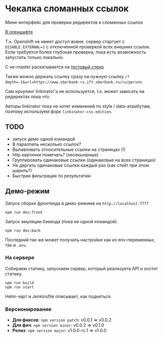 # Чекалка сломанных ссылок

Мини-интерфейс для проверки редиректов и сломанных ссылок

[В опеншифте](http://linkebroken.utm.sigma.sbrf.ru/)

Т.к. Openshift не имеет доступ вовне, сервер стартует с `DISABLE_EXTERNAL=1`
с отключенной проверкой всех внешних ссылок. Если требуется более глубокая проверка,
пока есть возможность запустить только локально.

С не-master раскатывается на [тестовый стенд](http://linkebroken-test.utm.sigma.sbrf.ru/)

Также можно держать ссылку сразу на нужную ссылку `/?depth=-1&url=https://www.sberbank-ru.ift.sberbank.ru/ru/person`.

Сам кроулинг linkinator'а не используется, т.к. может зависать на редиректах пока что.

Авторы linkinator пока не хотят изменений по style / data-атрибутам, поэтому
используем форк `linkinator-css-edition`.

## TODO

- запуск демо одной командой
- В параллель несколько ссылок?
- Вылавливать относительные ссылки на страницах (!)
- http картинки помечать? (несекьюрные)
- Группировать одинаковые ссылки (одинаковые на всех страницах)
- Не дергать одинаковые ссылки каждый раз (как стейт при этом шарить?)
- Быстрая фильтрация по результатам

## Демо-режим

Запуск сборки фронтенда в демо-режиме на `http://localhost:7777`

    npm run dev:front

Запуск эмуляции бэкенда (пока не одной командой)

    npm run dev:back

Последний так же может получать настройки как из env-переменных, так и `.env`.


### На сервере

Собираем статику, запускаем сервер, который реализуета API и хостит статику.

    npm run build
    npm run start

Helm-чарт и Jenkinsfile описывает, как подняться.

### Версионирование

- **Для фиксов**: `npm version patch`: v0.0.1 => v0.0.2
- **Для фич**: `npm version minor`: v0.0.2 => v0.1.0
- **Релиз**: `npm version major`: v1.0.0-rc.1 => v1.0.0
